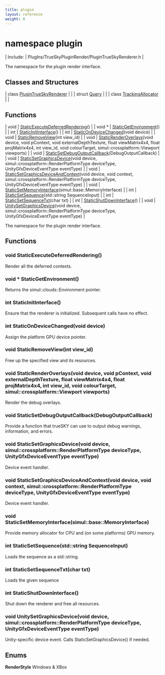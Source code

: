```yaml
---
title: plugin
layout: reference
weight: 0
---
```

namespace plugin
===

| Include: | PlugIns/TrueSkyPluginRender/PluginTrueSkyRenderer.h |

The namespace for the plugin render interface.
  


Classes and Structures
---

| class [PluginTrueSkyRenderer](plugin/plugintrueskyrenderer) |  |
| struct [Query](plugin/query) |  |
| class [TrackingAllocator](plugin/trackingallocator) |  |

Functions
---

| void | [StaticExecuteDeferredRendering](#StaticExecuteDeferredRendering)() |
| void * | [StaticGetEnvironment](#StaticGetEnvironment)() |
| int | [StaticInitInterface](#StaticInitInterface)() |
| int | [StaticOnDeviceChanged](#StaticOnDeviceChanged)(void device) |
| void | [StaticRemoveView](#StaticRemoveView)(int view_id) |
| void | [StaticRenderOverlays](#StaticRenderOverlays)(void device, void pContext, void externalDepthTexture, float viewMatrix4x4, float projMatrix4x4, int view_id, void colourTarget, simul::crossplatform::Viewport viewports) |
| void | [StaticSetDebugOutputCallback](#StaticSetDebugOutputCallback)(DebugOutputCallback) |
| void | [StaticSetGraphicsDevice](#StaticSetGraphicsDevice)(void device, simul::crossplatform::RenderPlatformType deviceType, UnityGfxDeviceEventType eventType) |
| void | [StaticSetGraphicsDeviceAndContext](#StaticSetGraphicsDeviceAndContext)(void device, void context, simul::crossplatform::RenderPlatformType deviceType, UnityGfxDeviceEventType eventType) |
| void | [StaticSetMemoryInterface](#StaticSetMemoryInterface)(simul::base::MemoryInterface) |
| int | [StaticSetSequence](#StaticSetSequence)(std::string SequenceInput) |
| int | [StaticSetSequenceTxt](#StaticSetSequenceTxt)(char txt) |
| int | [StaticShutDownInterface](#StaticShutDownInterface)() |
| void | [UnitySetGraphicsDevice](#UnitySetGraphicsDevice)(void device, simul::crossplatform::RenderPlatformType deviceType, UnityGfxDeviceEventType eventType) |

The namespace for the plugin render interface.
  


Functions
---

### <a name="StaticExecuteDeferredRendering"/>void StaticExecuteDeferredRendering()
Render all the deferred contexts.

### <a name="StaticGetEnvironment"/>void * StaticGetEnvironment()
Returns the simul::clouds::Environment pointer.

### <a name="StaticInitInterface"/>int StaticInitInterface()
Ensure that the renderer is initialized. Subsequent calls have no effect.

### <a name="StaticOnDeviceChanged"/>int StaticOnDeviceChanged(void device)
Assign the platform GPU device pointer.

### <a name="StaticRemoveView"/>void StaticRemoveView(int view_id)
Free up the specified view and its resources.

### <a name="StaticRenderOverlays"/>void StaticRenderOverlays(void device, void pContext, void externalDepthTexture, float viewMatrix4x4, float projMatrix4x4, int view_id, void colourTarget, simul::crossplatform::Viewport viewports)
Render the debug overlays.

### <a name="StaticSetDebugOutputCallback"/>void StaticSetDebugOutputCallback(DebugOutputCallback)
Provide a function that trueSKY can use to output debug warnings, information, and errors.

### <a name="StaticSetGraphicsDevice"/>void StaticSetGraphicsDevice(void device, simul::crossplatform::RenderPlatformType deviceType, UnityGfxDeviceEventType eventType)
Device event handler.

### <a name="StaticSetGraphicsDeviceAndContext"/>void StaticSetGraphicsDeviceAndContext(void device, void context, simul::crossplatform::RenderPlatformType deviceType, UnityGfxDeviceEventType eventType)
Device event handler.

### <a name="StaticSetMemoryInterface"/>void StaticSetMemoryInterface(simul::base::MemoryInterface)
Provide memory allocator for CPU and (on some platforms) GPU memory.

### <a name="StaticSetSequence"/>int StaticSetSequence(std::string SequenceInput)
Loads the sequence as a std::string.

### <a name="StaticSetSequenceTxt"/>int StaticSetSequenceTxt(char txt)
Loads the given sequence

### <a name="StaticShutDownInterface"/>int StaticShutDownInterface()
Shut down the renderer and free all resources.

### <a name="UnitySetGraphicsDevice"/>void UnitySetGraphicsDevice(void device, simul::crossplatform::RenderPlatformType deviceType, UnityGfxDeviceEventType eventType)
Unity-specific device event. Calls StaticSetGraphicsDevice() if needed.

Enums
---

**RenderStyle**  Windows & XBox
